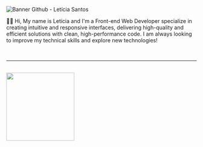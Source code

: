![Banner Github - Letícia Santos](https://github.com/user-attachments/assets/2d64a478-bf64-49f7-b4b3-40f69f0ac54e)

<p> 🐝✨ Hi, My name is Letícia and I'm a Front-end Web Developer specialize in creating intuitive and responsive interfaces, delivering high-quality and efficient solutions with clean, high-performance code. I am always looking to improve my technical skills and explore new technologies! </p> 

<br/>

---

<br/>

<a href="https://github.com/SantosLet" title="Perfil do Iuri">
  <img height="180em" src="https://github-readme-stats.vercel.app/api?username=SantosLet&theme=dracula&show_icons=true" />
</a>
